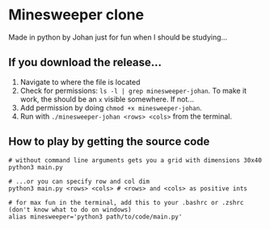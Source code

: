 # Minesweeper clone

Made in python by Johan just for fun when I should be studying...

## If you download the release...

1. Navigate to where the file is located
2. Check for permissions: `ls -l | grep minesweeper-johan`. To make it work, the should be an `x` visible somewhere. If not...
3. Add permission by doing `chmod +x minesweeper-johan`.
4. Run with `./minesweeper-johan <rows> <cols>` from the terminal.

## How to play by getting the source code

```
# without command line arguments gets you a grid with dimensions 30x40
python3 main.py

# ...or you can specify row and col dim
python3 main.py <rows> <cols> # <rows> and <cols> as positive ints
```

```
# for max fun in the terminal, add this to your .bashrc or .zshrc (don't know what to do on windows)
alias minesweeper='python3 path/to/code/main.py'
```
